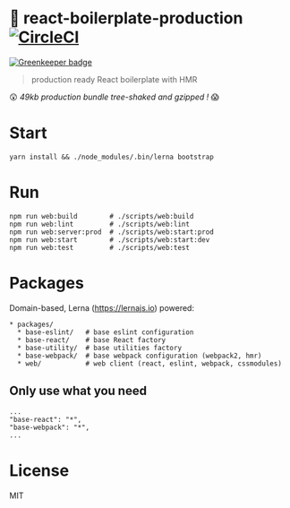 # 💋 react-boilerplate-production [![CircleCI](https://circleci.com/gh/moimikey/react-boilerplate-production.svg?style=svg)](https://circleci.com/gh/moimikey/react-boilerplate-production)

[![Greenkeeper badge](https://badges.greenkeeper.io/moimikey/react-boilerplate-production.svg)](https://greenkeeper.io/)

> production ready React boilerplate with HMR

😲 _*49kb* production bundle tree-shaked and gzipped !_ 😱

# Start
```
yarn install && ./node_modules/.bin/lerna bootstrap
```

# Run
```
npm run web:build        # ./scripts/web:build
npm run web:lint         # ./scripts/web:lint
npm run web:server:prod  # ./scripts/web:start:prod
npm run web:start        # ./scripts/web:start:dev
npm run web:test         # ./scripts/web:test
```

# Packages
Domain-based, Lerna (https://lernajs.io) powered:
```
* packages/
  * base-eslint/   # base eslint configuration
  * base-react/    # base React factory
  * base-utility/  # base utilities factory
  * base-webpack/  # base webpack configuration (webpack2, hmr)
  * web/           # web client (react, eslint, webpack, cssmodules)
```

## Only use what you need
```
...
"base-react": "*",
"base-webpack": "*",
...
```

# License
MIT
